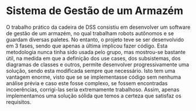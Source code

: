 # Sistema de Gestão de um Armazém

O trabalho prático da cadeira de DSS consistiu em desenvolver um software de gestão de
um armazém, no qual trabalham robots autônomos e se guardam diversas paletes. No entanto, o
projeto teve se ser desenvolvido em 3 fases, sendo que apenas a última implicou fazer código. Esta
metodologia nunca tinha sido usada pelo grupo, mas mostrou-se bastante útil, na medida em que a
definição dos use cases, dos subsistemas, dos diagramas de classes e outros, permite desenvolver
progressivamente uma solução, sendo esta modificada sempre que necessário. Isto tem uma
vantagem enorme, visto que se se implementasse código sem nenhuma análise prévia e caso este
fosse complexo, se fossem encontradas incoerências, corrigi-las seria extremamente trabalhoso.
Assim, apenas implementamos uma solução sólida que temos a certeza que satisfaz os requisitos.
